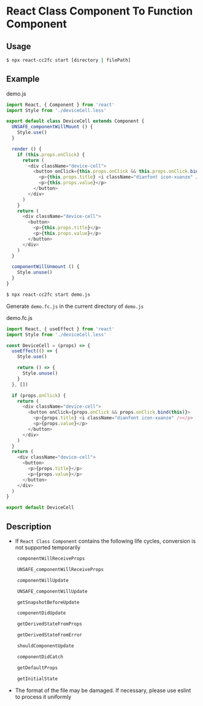 # React Class Component To Function Component

## Usage

```bash
$ npx react-cc2fc start [directory | filePath]
```

## Example

demo.js
```js
import React, { Component } from 'react'
import Style from './deviceCell.less'

export default class DeviceCell extends Component {
  UNSAFE_componentWillMount () {
    Style.use()
  }

  render () {
    if (this.props.onClick) {
      return (
        <div className="device-cell">
          <button onClick={this.props.onClick && this.props.onClick.bind(this)}>
            <p>{this.props.title} <i className="dianfont icon-xuanze" /></p>
            <p>{this.props.value}</p>
          </button>
        </div>
      )
    }
    return (
      <div className="device-cell">
        <button>
          <p>{this.props.title}</p>
          <p>{this.props.value}</p>
        </button>
      </div>
    )
  }

  componentWillUnmount () {
    Style.unuse()
  }
}

```

```bash 
$ npx react-cc2fc start demo.js
```
Generate `demo.fc.js` in the current directory of `demo.js`

demo.fc.js
```js
import React, { useEffect } from 'react'
import Style from './deviceCell.less'

const DeviceCell = (props) => {
  useEffect(() => {
    Style.use()

    return () => {
      Style.unuse()
    }
  }, [])

  if (props.onClick) {
    return (
      <div className="device-cell">
        <button onClick={props.onClick && props.onClick.bind(this)}>
          <p>{props.title} <i className="dianfont icon-xuanze" /></p>
          <p>{props.value}</p>
        </button>
      </div>
    )
  }
  return (
    <div className="device-cell">
      <button>
        <p>{props.title}</p>
        <p>{props.value}</p>
      </button>
    </div>
  )
}

export default DeviceCell

```


## Description
- If `React Class Component` contains the following life cycles, conversion is not supported temporarily

```ts
    componentWillReceiveProps

    UNSAFE_componentWillReceiveProps

    componentWillUpdate

    UNSAFE_componentWillUpdate

    getSnapshotBeforeUpdate

    componentDidUpdate

    getDerivedStateFromProps

    getDerivedStateFromError

    shouldComponentUpdate

    componentDidCatch

    getDefaultProps

    getInitialState
```

- The format of the file may be damaged. If necessary, please use eslint to process it uniformly